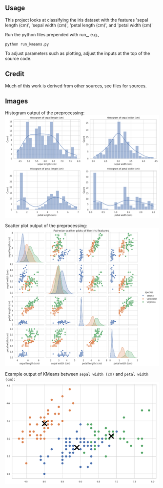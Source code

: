 ## Usage
This project looks at classifying the iris dataset with the features 'sepal length (cm)', 'sepal width (cm)', 'petal length (cm)', and 'petal width (cm)'

Run the python files prepended with run_, e.g.,
```
python run_kmeans.py
```
To adjust parameters such as plotting, adjust the inputs at the top of the source code.

## Credit
Much of this work is derived from other sources, see files for sources.

## Images
Histogram output of the preprocessing:
![histograms](histograms.png "Histogram of the data")

Scatter plot output of the preprocessing:
![scatterplots](scatter-plots.png "Scatter plots of the data")

Example output of KMeans between `sepal width (cm)` and `petal width (cm)`:
![kmeans](kmeans.png "KMeans scatter plot - sepal width vs petal width")
